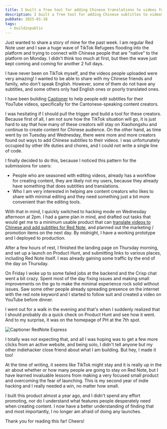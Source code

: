 ```yaml
---
title: I built a free tool for adding Chinese translations to videos for Red Note
description: I built a free tool for adding Chinese subtitles to videos for Red Note. Upload your video and download it back with Chinese subtitles in minutes. Express your thoughts and ideas freely with Chinese netizens on Xiaohongshu with natural and accurate translations. The app was launched on Product Hunt and it made #7 for the day, hitting the front page.
pubDate: 2025-01-18
tags:
  - buildinpublic
---
```


Just wanted to share a story of mine for the past week. I am regular Red Note user and I saw a huge wave of TikTok Refugees flooding into the platform and trying to connect with Chinese people that are "native" to the platform on Monday. I didn't think too much at first, but then the wave just kept coming and coming for another 2 full days.

I have never been on TikTok myself, and the videos people uploaded were very amazing! I wanted to be able to share with my Chinese friends and family, who don't speak English. However, some of them do not have any subtitles, and some others only had English ones or poorly translated ones.

I have been building [Captioner](https://captioner.io/?ref=blog) to help people edit subtitles for their YouTube videos, specifically for the Cantonese-speaking content creators.

I was hesitating if I should pull the trigger and build a tool for these creators. Because first of all, I am not sure how the TikTok situation will go, it is just hard to say that how many of these creators will stay on Xiaohongshu and continue to create content for Chinese audience. On the other hand, as time went by on Tuesday and Wednesday, there were more and more creators found out ways to add Chinese subtitles to their videos. I was unfortunately occupied by other life duties and chores, and I could not write a single line of code.

I finally decided to do this, because I noticed this pattern for the submissions for users:

- People who are seasoned with editing videos, already has a workflow for creating content, they are likely not my users, because they already have something that does subtitles and translations.
- Who I am very interested in helping are content creators who likes to share with minimal editing and they need something just a bit more convenient than the editing tools.

With that in mind, I quickly switched to hacking mode on Wednesday afternoon at 2pm. I had a game plan in mind, and drafted out tasks that would get me to a minimum usable product that can [translate videos to Chinese and add subtitles for Red Note](https://captioner.io/rednote?ref=blog), and planned out the marketing / promotion items on the next day. By midnight, I have a working prototype and I deployed to production.

After a few hours of rest, I finished the landing page on Thursday morning, and set up a launch on Product Hunt, and submitting links to various places, including Red Note itself. I was already gaining some traffic by the end of the day on Thursday.

On Friday I woke up to some failed jobs at the backend and the Crisp chat went a bit crazy. Spent most of the day fixing issues and making small improvements on the go to make the minimal experience rock solid without issues. Saw some other people already spreading presence on the internet with the red note keyword and I started to follow suit and created a video on YouTube before dinner.

I went out for a walk in the evening and that's when I suddenly realized that I should probably do a quick check on Product Hunt and see how it went. And to my surprise, it was on the homepage of PH at the 7th spot.

![Captioner RedNote Express](projects/content-creation/writings/personal/content/images/captioner-rednote-express.png)

I totally was not expecting that, and all I was hoping was to get a few more clicks from an active website, and being solo, I didn't tell anyone but my other indiehacker close friend about what I am building. But hey, I made it too!

At the time of writing, it seems like TikTok might stay and it is really up in the air about whether or how many people are going to stay on Red Note, but I have learned invaluable lessons from making a very focused small product and overcoming the fear of launching. This is my second year of indie hacking and I really needed a win, no matter how small.

I built this product almost a year ago, and I didn't spend any effort promoting, nor do I understand what features people desperately need when creating content. I now have a better understanding of finding that and most importantly, I no longer am afraid of doing any launches.

Thank you for reading this far! Cheers!